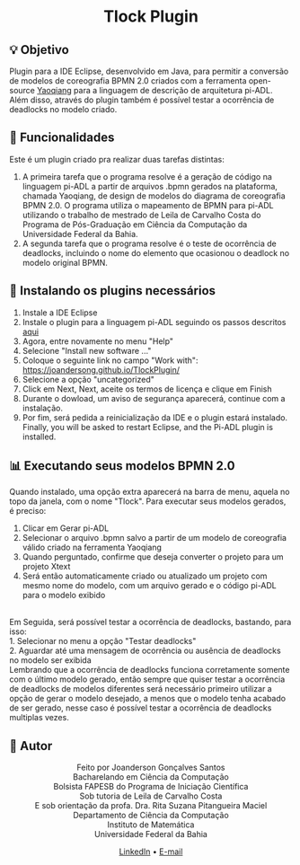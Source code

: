 <h1 align="center">Tlock Plugin</h1>

## :bulb: Objetivo
Plugin para a IDE Eclipse, desenvolvido em Java, para permitir a conversão de modelos de coreografia BPMN 2.0 criados com a ferramenta open-source <a href="http://bpmn.sourceforge.net/">Yaoqiang</a> para a linguagem de descrição de arquitetura pi-ADL. Além disso, através do plugin também é possível testar a ocorrência de deadlocks no modelo criado.

## 🌟 Funcionalidades
Este é um plugin criado pra realizar duas tarefas distintas:
1. A primeira tarefa que o programa resolve é a geração de código na linguagem pi-ADL a partir de arquivos .bpmn gerados na plataforma, chamada Yaoqiang, de design de modelos do diagrama de coreografia BPMN 2.0. O programa utiliza o mapeamento de BPMN para pi-ADL utilizando o trabalho de mestrado de Leila de Carvalho Costa do Programa de Pós-Graduação em Ciência da Computação da Universidade Federal da Bahia.
2. A segunda tarefa que o programa resolve é o teste de ocorrência de deadlocks, incluindo o nome do elemento que ocasionou o deadlock no modelo original BPMN.

## :floppy_disk: Instalando os plugins necessários
1. Instale a IDE Eclipse
2. Instale o plugin para a linguagem pi-ADL seguindo os passos descritos <a href="http://plasma4pi-adl.gforge.inria.fr/manual/ar01s02.html#%CF%80-adl-editor-and-code-generator-installation">aqui</a>
3. Agora, entre novamente no menu "Help"
4. Selecione "Install new software ..."
5. Coloque o seguinte link no campo "Work with": https://joandersong.github.io/TlockPlugin/
6. Selecione a opção "uncategorized"
7. Click em Next, Next, aceite os termos de licença e clique em Finish
8. Durante o dowload, um aviso de segurança aparecerá, continue com a instalação.
9. Por fim, será pedida a reinicialização da IDE e o plugin estará instalado.
Finally, you will be asked to restart Eclipse, and the Pi-ADL plugin is installed.

## :bar_chart: Executando seus modelos BPMN 2.0
Quando instalado, uma opção extra aparecerá na barra de menu, aquela no topo da janela, com o nome "Tlock". Para executar seus modelos gerados, é preciso:
1. Clicar em Gerar pi-ADL
2. Selecionar o arquivo .bpmn salvo a partir de um modelo de coreografia válido criado na ferramenta Yaoqiang
3. Quando perguntado, confirme que deseja converter o projeto para um projeto Xtext
4. Será então automaticamente criado ou atualizado um projeto com mesmo nome do modelo, com um arquivo gerado e o código pi-ADL para o modelo exibido
<br>
Em Seguida, será possível testar a ocorrência de deadlocks, bastando, para isso:
<br>
1. Selecionar no menu a opção "Testar deadlocks"<br>
2. Aguardar até uma mensagem de ocorrência ou ausência de deadlocks no modelo ser exibida
<br>
Lembrando que a ocorrência de deadlocks funciona corretamente somente com o último modelo gerado, então sempre que quiser testar a ocorrência de deadlocks de modelos diferentes será necessário primeiro utilizar a opção de gerar o modelo desejado, a menos que o modelo tenha acabado de ser gerado, nesse caso é possível testar a ocorrência de deadlocks multiplas vezes.

## :bow: Autor
<p align="center">
Feito por Joanderson Gonçalves Santos<br>
Bacharelando em Ciência da Computação<br>
Bolsista FAPESB do Programa de Iniciação Científica<br>
Sob tutoria de Leila de Carvalho Costa<br>
E sob orientação da profa. Dra. Rita Suzana Pitangueira Maciel<br>
Departamento de Ciência da Computação<br>
Instituto de Matemática<br>
Universidade Federal da Bahia
</p>
<p align="center">
  <a href="https://www.linkedin.com/in/joanderson-gon%C3%A7alves-1055351b9/">LinkedIn</a> •
  <a href="mailto:joandersongsantos@yahoo.com">E-mail</a>
</p>
